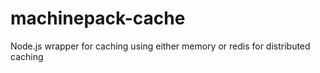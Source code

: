 # machinepack-cache
Node.js wrapper for caching using either memory or redis for distributed caching
